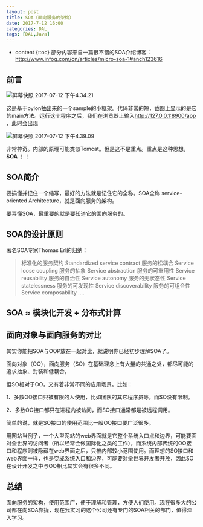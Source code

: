 ```yaml
---
layout: post
title: SOA（面向服务的架构）
date: 2017-7-12 16:00
categories: DAL
tags: [DAL,Java] 
---
```


* content
{:toc}
部分内容来自一篇很不错的SOA介绍博客：<http://www.infoq.com/cn/articles/micro-soa-1#anch123616>

## 前言

![屏幕快照 2017-07-12 下午4.34.21](https://ws3.sinaimg.cn/large/006tKfTcly1fhh6s75ptuj31kw0zk4jk.jpg)

这是基于pylon抽出来的一个sample的小框架。代码非常的短，截图上显示的是它的main方法。运行这个程序之后，我们在浏览器上输入<http://127.0.0.1:8900/app> ，此时会出现

![屏幕快照 2017-07-12 下午4.39.09](https://ws4.sinaimg.cn/large/006tKfTcly1fhh6wjvlpkj309g06kwex.jpg)

非常神奇。内部的原理可能类似Tomcat。但是这不是重点。重点是这种思想，**SOA** ！！



## SOA简介

要搞懂并记住一个缩写，最好的方法就是记住它的全称。SOA全称 service-oriented Architecture，就是面向服务的架构。

要弄懂SOA，最重要的就是要知道它的面向服务的。

## SOA的设计原则

著名SOA专家Thomas Erl的归纳：

> 标准化的服务契约 Standardized service contract 服务的松耦合 Service loose coupling 服务的抽象 Service abstraction 服务的可重用性 Service reusability 服务的自治性 Service autonomy 服务的无状态性 Service statelessness 服务的可发现性 Service discoverability 服务的可组合性 Service composability ....

## **SOA ≈ 模块化开发 + 分布式计算**

## 面向对象与面向服务的对比

其实你能把SOA与OOP放在一起对比，就说明你已经初步理解SOA了。

面向对象（OO），面向服务（SO）在基础理念上有大量的共通之处，都尽可能的追求抽象、封装和低耦合。

但SO相对于OO，又有着非常不同的应用场景。比如：

1、多数OO接口只被有限的人使用，比如团队的其它程序员等，而SO没有限制。

2、多数OO接口都只在进程内被访问，而SO接口通常都是被远程调用。

简单的说，就是SO接口的使用范围比一般OO接口要广泛很多。

用网站当例子，一个大型网站的web界面就是它整个系统入口点和边界，可能要面对全世界的访问者（所以经常会做国际化之类的工作），而系统内部传统的OO接口和程序则被隐藏在web界面之后，只被内部较小范围使用。而理想的SO接口和web界面一样，也是变成系统入口和边界，可能要对全世界开发者开放，因此SO在设计开发之中与OO相比其实会有很多不同。

## 总结

面向服务的架构，使用范围广，便于理解和管理，方便人们使用。现在很多大的公司都在向SOA靠拢，现在我实习的这个公司还有专门的SOA相关的部门，值得深入学习。
